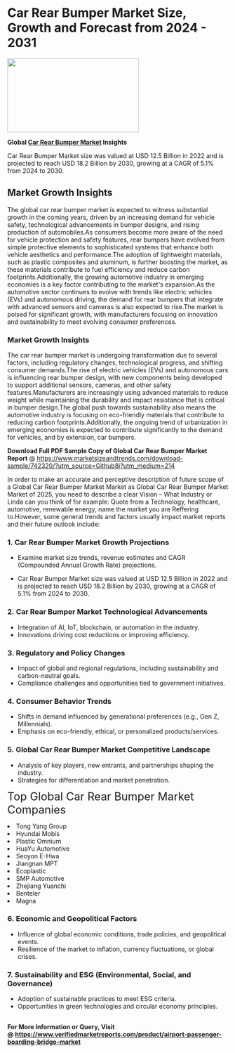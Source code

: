 <H1>Car Rear Bumper Market Size, Growth and Forecast from 2024 - 2031</H1><img class="aligncenter size-medium wp-image-584254" src="https://thirdeyenews.in/wp-content/uploads/2024/09/Global-Market-Research-300x168.jpeg" alt="" width="300" height="168" /><p><strong>Global&nbsp;<a href="https://www.marketsizeandtrends.com/download-sample/742320/?utm_source=Github8j?utm_medium=214">Car Rear Bumper Market</a> Insights</strong></p><p>Car Rear Bumper Market size was valued at USD 12.5 Billion in 2022 and is projected to reach USD 18.2 Billion by 2030, growing at a CAGR of 5.1% from 2024 to 2030.</p><p><h2>Market Growth Insights</h2> <p>The global car rear bumper market is expected to witness substantial growth in the coming years, driven by an increasing demand for vehicle safety, technological advancements in bumper designs, and rising production of automobiles.As consumers become more aware of the need for vehicle protection and safety features, rear bumpers have evolved from simple protective elements to sophisticated systems that enhance both vehicle aesthetics and performance.The adoption of lightweight materials, such as plastic composites and aluminum, is further boosting the market, as these materials contribute to fuel efficiency and reduce carbon footprints.Additionally, the growing automotive industry in emerging economies is a key factor contributing to the market's expansion.As the automotive sector continues to evolve with trends like electric vehicles (EVs) and autonomous driving, the demand for rear bumpers that integrate with advanced sensors and cameras is also expected to rise.The market is poised for significant growth, with manufacturers focusing on innovation and sustainability to meet evolving consumer preferences.<h3>Market Growth Insights</h3> <p>The car rear bumper market is undergoing transformation due to several factors, including regulatory changes, technological progress, and shifting consumer demands.The rise of electric vehicles (EVs) and autonomous cars is influencing rear bumper design, with new components being developed to support additional sensors, cameras, and other safety features.Manufacturers are increasingly using advanced materials to reduce weight while maintaining the durability and impact resistance that is critical in bumper design.The global push towards sustainability also means the automotive industry is focusing on eco-friendly materials that contribute to reducing carbon footprints.Additionally, the ongoing trend of urbanization in emerging economies is expected to contribute significantly to the demand for vehicles, and by extension, car bumpers.<p><span class=""><strong>Download Full PDF Sample Copy of Global Car Rear Bumper Market Report</strong> @ <a href="https://www.marketsizeandtrends.com/download-sample/742320/?utm_source=Github8j?utm_medium=214" target="_blank">https://www.marketsizeandtrends.com/download-sample/742320/?utm_source=Github8j?utm_medium=214</a></span></p><p>In order to make an accurate and perceptive description of future scope of a Global&nbsp;Car Rear Bumper Market Market as Global&nbsp;Car Rear Bumper Market Market of 2025, you need to describe a clear Vision &ndash; What Industry or Linda can you think of for example: Quote from a Technology, healthcare, automotive, renewable energy, name the market you are Reffering to.However, some general trends and factors usually impact market reports and their future outlook include:</p><h3>1.&nbsp;<strong>Car Rear Bumper Market Growth Projections</strong></h3><ul><li>Examine market size trends, revenue estimates and CAGR (Compounded Annual Growth Rate) projections.</li><li><p>Car Rear Bumper Market size was valued at USD 12.5 Billion in 2022 and is projected to reach USD 18.2 Billion by 2030, growing at a CAGR of 5.1% from 2024 to 2030.</p></li></ul><h3>2.&nbsp;<strong>Car Rear Bumper Market Technological Advancements</strong></h3><ul><li>Integration of AI, IoT, blockchain, or automation in the industry.</li><li>Innovations driving cost reductions or improving efficiency.</li></ul><h3>3.&nbsp;<strong>Regulatory and Policy Changes</strong></h3><ul><li>Impact of global and regional regulations, including sustainability and carbon-neutral goals.</li><li>Compliance challenges and opportunities tied to government initiatives.</li></ul><h3>4.&nbsp;<strong>Consumer Behavior Trends</strong></h3><ul><li>Shifts in demand influenced by generational preferences (e.g., Gen Z, Millennials).</li><li>Emphasis on eco-friendly, ethical, or personalized products/services.</li></ul><h3>5.&nbsp;<strong>Global Car Rear Bumper Market Competitive Landscape</strong></h3><ul><li>Analysis of key players, new entrants, and partnerships shaping the industry.</li><li>Strategies for differentiation and market penetration.</li></ul><p data-pm-slice="1 1 []"><span style="color: inherit; font-family: inherit; font-size: 25px;">Top Global Car Rear Bumper Market Companies</span></p><div class="" data-test-id=""><p><li>Tong Yang Group</li><li> Hyundai Mobis</li><li> Plastic Omnium</li><li> HuaYu Automotive</li><li> Seoyon E-Hwa</li><li> Jiangnan MPT</li><li> Ecoplastic</li><li> SMP Automotive</li><li> Zhejiang Yuanchi</li><li> Benteler</li><li> Magna</li></p></div><h3>6.&nbsp;<strong>Economic and Geopolitical Factors</strong></h3><ul><li>Influence of global economic conditions, trade policies, and geopolitical events.</li><li>Resilience of the market to inflation, currency fluctuations, or global crises.</li></ul><h3>7.&nbsp;<strong>Sustainability and ESG (Environmental, Social, and Governance)</strong></h3><ul><li>Adoption of sustainable practices to meet ESG criteria.</li><li>Opportunities in green technologies and circular economy principles.</li></ul><h2><strong style="font-size: 14px;">For More Information or Query, Visit @&nbsp;</strong><a style="background-color: #ffffff; font-size: 14px;" href="https://www.marketsizeandtrends.com/report/car-rear-bumper-market/" target="_blank">https://www.verifiedmarketreports.com/product/airport-passenger-boarding-bridge-market</a></h2>